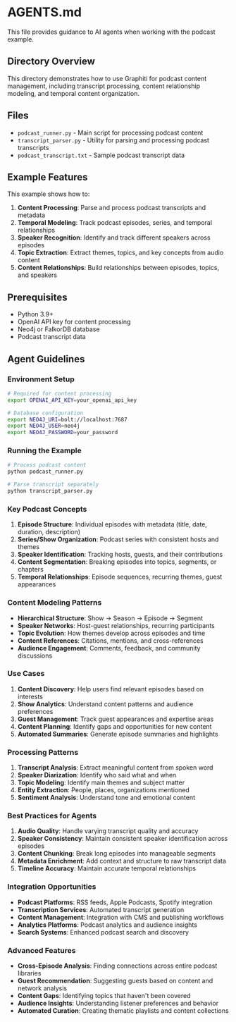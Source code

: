 # AGENTS.md

This file provides guidance to AI agents when working with the podcast example.

## Directory Overview

This directory demonstrates how to use Graphiti for podcast content management, including transcript processing, content relationship modeling, and temporal content organization.

## Files

- `podcast_runner.py` - Main script for processing podcast content
- `transcript_parser.py` - Utility for parsing and processing podcast transcripts
- `podcast_transcript.txt` - Sample podcast transcript data

## Example Features

This example shows how to:

1. **Content Processing**: Parse and process podcast transcripts and metadata
2. **Temporal Modeling**: Track podcast episodes, series, and temporal relationships
3. **Speaker Recognition**: Identify and track different speakers across episodes
4. **Topic Extraction**: Extract themes, topics, and key concepts from audio content
5. **Content Relationships**: Build relationships between episodes, topics, and speakers

## Prerequisites

- Python 3.9+
- OpenAI API key for content processing
- Neo4j or FalkorDB database
- Podcast transcript data

## Agent Guidelines

### Environment Setup

```bash
# Required for content processing
export OPENAI_API_KEY=your_openai_api_key

# Database configuration
export NEO4J_URI=bolt://localhost:7687
export NEO4J_USER=neo4j
export NEO4J_PASSWORD=your_password
```

### Running the Example

```bash
# Process podcast content
python podcast_runner.py

# Parse transcript separately
python transcript_parser.py
```

### Key Podcast Concepts

1. **Episode Structure**: Individual episodes with metadata (title, date, duration, description)
2. **Series/Show Organization**: Podcast series with consistent hosts and themes
3. **Speaker Identification**: Tracking hosts, guests, and their contributions
4. **Content Segmentation**: Breaking episodes into topics, segments, or chapters
5. **Temporal Relationships**: Episode sequences, recurring themes, guest appearances

### Content Modeling Patterns

- **Hierarchical Structure**: Show → Season → Episode → Segment
- **Speaker Networks**: Host-guest relationships, recurring participants
- **Topic Evolution**: How themes develop across episodes and time
- **Content References**: Citations, mentions, and cross-references
- **Audience Engagement**: Comments, feedback, and community discussions

### Use Cases

1. **Content Discovery**: Help users find relevant episodes based on interests
2. **Show Analytics**: Understand content patterns and audience preferences
3. **Guest Management**: Track guest appearances and expertise areas
4. **Content Planning**: Identify gaps and opportunities for new content
5. **Automated Summaries**: Generate episode summaries and highlights

### Processing Patterns

1. **Transcript Analysis**: Extract meaningful content from spoken word
2. **Speaker Diarization**: Identify who said what and when
3. **Topic Modeling**: Identify main themes and subject matter
4. **Entity Extraction**: People, places, organizations mentioned
5. **Sentiment Analysis**: Understand tone and emotional content

### Best Practices for Agents

1. **Audio Quality**: Handle varying transcript quality and accuracy
2. **Speaker Consistency**: Maintain consistent speaker identification across episodes
3. **Content Chunking**: Break long episodes into manageable segments
4. **Metadata Enrichment**: Add context and structure to raw transcript data
5. **Timeline Accuracy**: Maintain accurate temporal relationships

### Integration Opportunities

- **Podcast Platforms**: RSS feeds, Apple Podcasts, Spotify integration
- **Transcription Services**: Automated transcript generation
- **Content Management**: Integration with CMS and publishing workflows
- **Analytics Platforms**: Podcast analytics and audience insights
- **Search Systems**: Enhanced podcast search and discovery

### Advanced Features

- **Cross-Episode Analysis**: Finding connections across entire podcast libraries
- **Guest Recommendation**: Suggesting guests based on content and network analysis
- **Content Gaps**: Identifying topics that haven't been covered
- **Audience Insights**: Understanding listener preferences and behavior
- **Automated Curation**: Creating thematic playlists and content collections